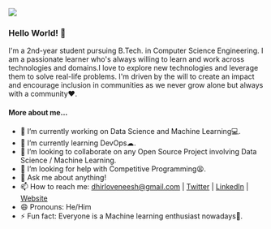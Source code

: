 ![](https://camo.githubusercontent.com/3e2ea701e0014e69cd14ec62c14f569a3ff9bff9/68747470733a2f2f63646e2e6c6f776769662e636f6d2f66756c6c2f366561653766643762636365326335612d736e6170652d6769662d6f6e2d74756d626c722e676966)

### Hello World! 👋

I'm a 2nd-year student pursuing B.Tech. in Computer Science Engineering. I am a passionate learner who's always willing to learn and work across technologies and domains.I love to explore new technologies and leverage them to solve real-life problems. I'm driven by the will to create an impact and encourage inclusion in communities as we never grow alone but always with a community♥.

#### More about me...

- 🔭 I’m currently working on Data Science and Machine Learning💻.
- 🌱 I’m currently learning DevOps☁.
- 👯 I’m looking to collaborate on any Open Source Project involving Data Science / Machine Learning.
- 🤔 I’m looking for help with Competitive Programming😫.
- 💬 Ask me about anything!
- 📫 How to reach me: dhirloveneesh@gmail.com | [Twitter](https://twitter.com/LoveneeshDhir) | [LinkedIn](https://www.linkedin.com/in/loveneeshdhir) | [Website](https://loveneeshdhir.tech/)
- 😄 Pronouns: He/Him
- ⚡ Fun fact: Everyone is a Machine learning enthusiast nowadays🤣.

